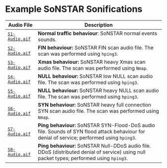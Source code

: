 # Example SoNSTAR Sonifications

| Audio File | Description |
| ------------- | --------------- |
|[`S1-Audio.aif`](S1-Audio.aif) | **Normal traffic behaviour**:  SoNSTAR normal events sounds.|
|[`S2-Audio.aif`](S2-Audio.aif) | **FIN behaviour:**  SoNSTAR FIN scan audio file. The scan was performed using `hping3`. |
|[`S3-Audio.aif`](S3-Audio.aif) | **Xmas behaviour:**  SoNSTAR heavy Xmas scan audio file. The scan was performed using `Nmap`. |
|[`S4-Audio.aif`](S4-Audio.aif)| **NULL behaviour:**  SoNSTAR low NULL scan audio file. The scan was performed using `hping3`.|
|[`S5-Audio.aif`](S5-Audio.aif) | **NULL behaviour:**  SoNSTAR heavy NULL scan audio file. The scan was performed using `hping3`. |
|[`S6-Audio.aif`](S6-Audio.aif) | **SYN behaviour:**  SoNSTAR heavy full connection SYN scan audio file. The scan was performed using `Nmap`. |
|[`S7-Audio.aif`](S7-Audio.aif) | **Ping behaviour:**  SoNSTAR SYN-Flood-DoS audio file. Sounds of SYN flood attack behaviour for denial of service; performed using `hping3`. |
|[`S8-Audio.aif`](S8-Audio.aif) | **Ping behaviour:**  SoNSTAR Null-DDoS audio file. DDoS (distributed denial of service) using null packet types; performed using `hping3`. |
